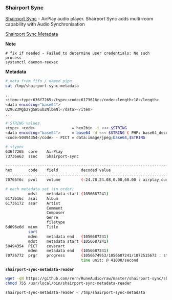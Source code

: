 ### Shairport Sync
[Shairport Sync](https://github.com/mikebrady/shairport-sync) - AirPlay audio player. Shairport Sync adds multi-room capability with Audio Synchronisation

[Shairport Sync Metadata](https://github.com/mikebrady/shairport-sync-metadata-reader)

**Note**
```
# fix if needed - Failed to determine user credentials: No such process
systemctl daemon-reexec
```

**Metadata**
```sh
# data from fifo / named pipe
cat /tmp/shairport-sync-metadata

...
<item><type>636f7265</type><code>6173616c</code><length>18</length>
<data encoding="base64">
U29uZ3Mgb2YgSW5ub2NlbmNl</data></item>
...

# STRING values
<type> <code>                = hex2bin -i <<< $STRING
<data encoding="base64">     = base64 -d <<< $STRING ( PHP: base64_decode( $DATA ); JS: atob( DATA ) )
<code>50494354</code> - PICT = data:image/jpeg;base64,$STRING

# <type>
636f7265  core    AirPlay
73736e63  ssnc    Shairport-sync

----------------------------------------------------------------------------------
hex       code    field          decoded value
----------------------------------------------------------------------------------
70766f6c  pvol    volume         (-24.78,24.08,0.00,60.00 : airplay,current,limitH,limitL)

# each metadata set (in order)					 
          mdst    metadata start (1056687241)
6173616c  asal    Album
61736172  asar    Artist
                  Comment
                  Composer
                  Genre
                  filetype
6d696e6d  minm    Title
          sort
          mden    metadata end   (1056687241)
          mdst    metadata start (1056687241)
50494354  PICT    coverart
          mden    metadata end   (1056687241)
70726772  prgr    progress       (1056674953/1056687241/1072515673 : start/current/end
                                 time unit: @ 41000/second
```

**`shairport-sync-metadata-reader`**
```sh
wget -qN https://github.com/rern/RuneAudio/raw/master/shairport-sync/shairport-sync-metadata-reader -P /usr/local/bin
chmod 755 /usr/local/bin/shairport-sync-metadata-reader

shairport-sync-metadata-reader < /tmp/shairport-sync-metadata
```
